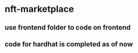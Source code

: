 # nft-marketplace



## use frontend folder to code on frontend
## code for hardhat is completed as of now
